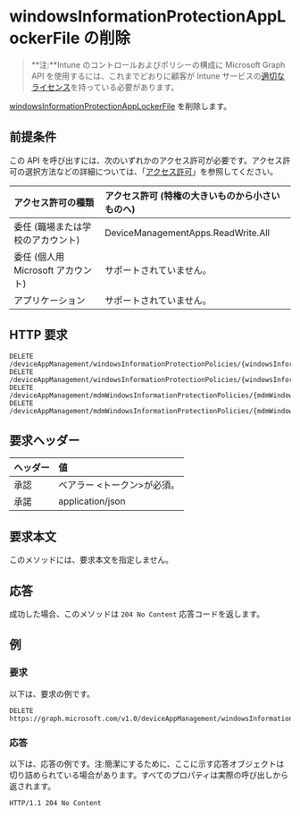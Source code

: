 # <a name="delete-windowsinformationprotectionapplockerfile"></a>windowsInformationProtectionAppLockerFile の削除

> **注:**Intune のコントロールおよびポリシーの構成に Microsoft Graph API を使用するには、これまでどおりに顧客が Intune サービスの[適切なライセンス](https://go.microsoft.com/fwlink/?linkid=839381)を持っている必要があります。

[windowsInformationProtectionAppLockerFile](../resources/intune_mam_windowsinformationprotectionapplockerfile.md) を削除します。
## <a name="prerequisites"></a>前提条件
この API を呼び出すには、次のいずれかのアクセス許可が必要です。アクセス許可の選択方法などの詳細については、「[アクセス許可](../../../concepts/permissions_reference.md)」を参照してください。

|アクセス許可の種類|アクセス許可 (特権の大きいものから小さいものへ)|
|:---|:---|
|委任 (職場または学校のアカウント)|DeviceManagementApps.ReadWrite.All|
|委任 (個人用 Microsoft アカウント)|サポートされていません。|
|アプリケーション|サポートされていません。|

## <a name="http-request"></a>HTTP 要求
<!-- {
  "blockType": "ignored"
}
-->
``` http
DELETE /deviceAppManagement/windowsInformationProtectionPolicies/{windowsInformationProtectionPolicyId}/exemptAppLockerFiles/{windowsInformationProtectionAppLockerFileId}
DELETE /deviceAppManagement/windowsInformationProtectionPolicies/{windowsInformationProtectionPolicyId}/protectedAppLockerFiles/{windowsInformationProtectionAppLockerFileId}
DELETE /deviceAppManagement/mdmWindowsInformationProtectionPolicies/{mdmWindowsInformationProtectionPolicyId}/exemptAppLockerFiles/{windowsInformationProtectionAppLockerFileId}
DELETE /deviceAppManagement/mdmWindowsInformationProtectionPolicies/{mdmWindowsInformationProtectionPolicyId}/protectedAppLockerFiles/{windowsInformationProtectionAppLockerFileId}
```

## <a name="request-headers"></a>要求ヘッダー
|ヘッダー|値|
|:---|:---|
|承認|ベアラー &lt;トークン&gt;が必須。|
|承諾|application/json|

## <a name="request-body"></a>要求本文
このメソッドには、要求本文を指定しません。

## <a name="response"></a>応答
成功した場合、このメソッドは `204 No Content` 応答コードを返します。

## <a name="example"></a>例
### <a name="request"></a>要求
以下は、要求の例です。
``` http
DELETE https://graph.microsoft.com/v1.0/deviceAppManagement/windowsInformationProtectionPolicies/{windowsInformationProtectionPolicyId}/exemptAppLockerFiles/{windowsInformationProtectionAppLockerFileId}
```

### <a name="response"></a>応答
以下は、応答の例です。注:簡潔にするために、ここに示す応答オブジェクトは切り詰められている場合があります。すべてのプロパティは実際の呼び出しから返されます。
``` http
HTTP/1.1 204 No Content
```



